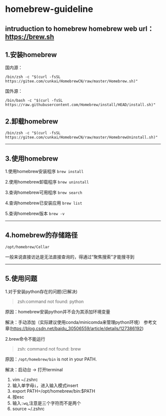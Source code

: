 # homebrew-guideline
intruduction to homebrew
homebrew web url：https://brew.sh
---
## 1.安装homebrew

国内源：
```
/bin/zsh -c "$(curl -fsSL https://gitee.com/cunkai/HomebrewCN/raw/master/Homebrew.sh)"
```
国外源：
```
/bin/bash -c "$(curl -fsSL https://raw.githubusercontent.com/Homebrew/install/HEAD/install.sh)"
```

## 2.卸载homebrew
```
/bin/zsh -c "$(curl -fsSL https://gitee.com/cunkai/HomebrewCN/raw/master/HomebrewUninstall.sh)"
```
---
## 3.使用homebrew

1.使用homebrew安装程序
`brew install`

2.使用homebrew卸载程序
`brew uninstall`

3.查询homebrew可用程序
`brew search`

4.查询homebrew已安装应用
`brew list`

5.查询homebrew版本
`brew -v`

---
## 4.homebrew的存储路径
`/opt/homebrew/Cellar`

一般来说直接访达是无法直接查询的，得通过“聚焦搜索”才能搜寻到

---
## 5.使用问题
1.对于安装python存在的问题(已解决)
> zsh:command not found: python

原因：homebrew安装python并不会为其添加环境变量

解决：手动添加（实际建议使用conda/minicomda来管理python环境）
参考文章(https://blog.csdn.net/baidu_30506559/article/details/127386192)

2.brew命令不能运行
> zsh: command not found: brew

原因：`/opt/homebrew/bin` is not in your PATH.

解决：启动台 -> 打开terminal
1. vim ~/.zshrc
2. 输入单字母`i`，进入输入模式insert
3. export PATH=/opt/homebrew/bin:$PATH
4. 按esc
5. 输入`:wq`,注意是三个字符而不是两个
6.  source ~/.zshrc
